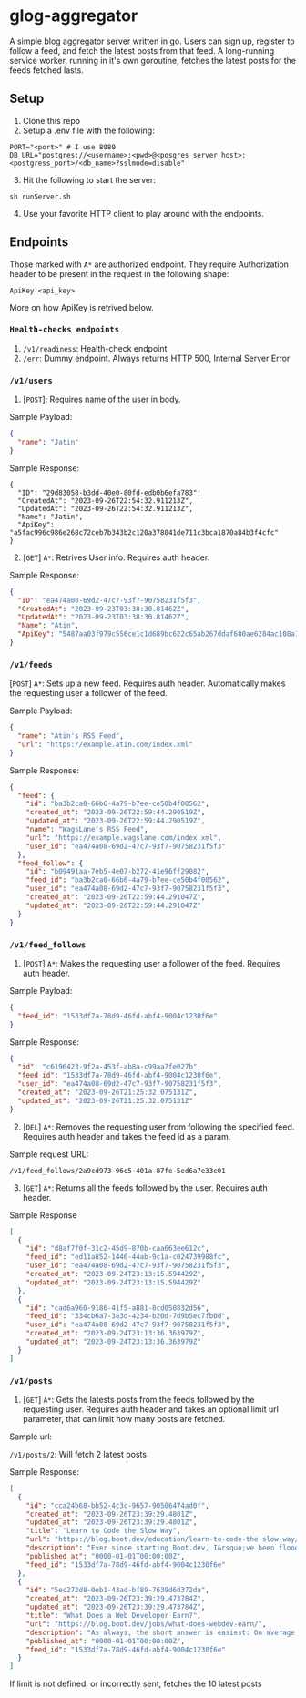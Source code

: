 # glog-aggregator

A simple blog aggregator server written in go. Users can sign up, register to follow a feed, and fetch the latest posts from that feed. A long-running service worker, running in it's own goroutine, fetches the latest posts for the feeds fetched lasts.

## Setup

1. Clone this repo
2. Setup a .env file with the following:

```shell
PORT="<port>" # I use 8080
DB_URL="postgres://<username>:<pwd>@<posgres_server_host>:<postgress_port>/<db_name>?sslmode=disable"
```

3. Hit the following to start the server:

```shell
sh runServer.sh
```

4. Use your favorite HTTP client to play around with the endpoints.

## Endpoints

Those marked with `A*` are authorized endpoint. They require Authorization header to be present in the request in the following shape:

```
ApiKey <api_key>
```

More on how ApiKey is retrived below.

### `Health-checks endpoints`

1. `/v1/readiness`: Health-check endpoint
2. `/err`: Dummy endpoint. Always returns HTTP 500, Internal Server Error

### `/v1/users`

1. [`POST`]: Requires name of the user in body.

Sample Payload:

```json
{
  "name": "Jatin"
}
```

Sample Response:

```
{
  "ID": "29d83058-b3dd-40e0-80fd-edb0b6efa783",
  "CreatedAt": "2023-09-26T22:54:32.911213Z",
  "UpdatedAt": "2023-09-26T22:54:32.911213Z",
  "Name": "Jatin",
  "ApiKey": "a5fac996c986e268c72ceb7b343b2c120a378041de711c3bca1870a84b3f4cfc"
}
```

2. [`GET`] `A*`: Retrives User info. Requires auth header.

Sample Response:

```json
{
  "ID": "ea474a08-69d2-47c7-93f7-90758231f5f3",
  "CreatedAt": "2023-09-23T03:38:30.81462Z",
  "UpdatedAt": "2023-09-23T03:38:30.81462Z",
  "Name": "Atin",
  "ApiKey": "5487aa03f979c556ce1c1d689bc622c65ab267ddaf680ae6284ac108a1de97ab"
}
```

### `/v1/feeds`

[`POST`] `A*`: Sets up a new feed. Requires auth header. Automatically makes the requesting user a follower of the feed.

Sample Payload:

```json
{
  "name": "Atin's RSS Feed",
  "url": "https://example.atin.com/index.xml"
}
```

Sample Response:

```json
{
  "feed": {
    "id": "ba3b2ca0-66b6-4a79-b7ee-ce50b4f00562",
    "created_at": "2023-09-26T22:59:44.290519Z",
    "updated_at": "2023-09-26T22:59:44.290519Z",
    "name": "WagsLane's RSS Feed",
    "url": "https://example.wagslane.com/index.xml",
    "user_id": "ea474a08-69d2-47c7-93f7-90758231f5f3"
  },
  "feed_follow": {
    "id": "b09491aa-7eb5-4e07-b272-41e96ff29082",
    "feed_id": "ba3b2ca0-66b6-4a79-b7ee-ce50b4f00562",
    "user_id": "ea474a08-69d2-47c7-93f7-90758231f5f3",
    "created_at": "2023-09-26T22:59:44.291047Z",
    "updated_at": "2023-09-26T22:59:44.291047Z"
  }
}
```

### `/v1/feed_follows`

1. [`POST`] `A*`: Makes the requesting user a follower of the feed. Requires auth header.

Sample Payload:

```json
{
  "feed_id": "1533df7a-78d9-46fd-abf4-9004c1230f6e"
}
```

Sample Response:

```json
{
  "id": "c6196423-9f2a-453f-ab8a-c99aa7fe027b",
  "feed_id": "1533df7a-78d9-46fd-abf4-9004c1230f6e",
  "user_id": "ea474a08-69d2-47c7-93f7-90758231f5f3",
  "created_at": "2023-09-26T21:25:32.075131Z",
  "updated_at": "2023-09-26T21:25:32.075131Z"
}
```

2. [`DEL`] `A*`: Removes the requesting user from following the specified feed. Requires auth header and takes the feed id as a param.

Sample request URL:

`/v1/feed_follows/2a9cd973-96c5-401a-87fe-5ed6a7e33c01`

3. [`GET`] `A*`: Returns all the feeds followed by the user. Requires auth header.

Sample Response

```json
[
  {
    "id": "d8af7f0f-31c2-45d9-870b-caa663ee612c",
    "feed_id": "ed11a852-1446-44ab-9c1a-c024739988fc",
    "user_id": "ea474a08-69d2-47c7-93f7-90758231f5f3",
    "created_at": "2023-09-24T23:13:15.594429Z",
    "updated_at": "2023-09-24T23:13:15.594429Z"
  },
  {
    "id": "cad6a960-9186-41f5-a881-8cd050832d56",
    "feed_id": "334cb6a7-383d-4234-b20d-7d9b5ec7fb0d",
    "user_id": "ea474a08-69d2-47c7-93f7-90758231f5f3",
    "created_at": "2023-09-24T23:13:36.363979Z",
    "updated_at": "2023-09-24T23:13:36.363979Z"
  }
]
```

### `/v1/posts`

1. [`GET`] `A*`: Gets the latests posts from the feeds followed by the requesting user. Requires auth header and takes an optional limit url parameter, that can limit how many posts are fetched.

Sample url:

`/v1/posts/2`: Will fetch 2 latest posts

Sample Response:

```json
[
  {
    "id": "cca24b68-bb52-4c3c-9657-90506474ad0f",
    "created_at": "2023-09-26T23:39:29.4801Z",
    "updated_at": "2023-09-26T23:39:29.4801Z",
    "title": "Learn to Code the Slow Way",
    "url": "https://blog.boot.dev/education/learn-to-code-the-slow-way/",
    "description": "Ever since starting Boot.dev, I&rsquo;ve been flooded with what I call &ldquo;quicksand questions&rdquo;. On the surface, a quicksand question seems like a good question.",
    "published_at": "0000-01-01T00:00:00Z",
    "feed_id": "1533df7a-78d9-46fd-abf4-9004c1230f6e"
  },
  {
    "id": "5ec272d8-0eb1-43ad-bf89-7639d6d372da",
    "created_at": "2023-09-26T23:39:29.473784Z",
    "updated_at": "2023-09-26T23:39:29.473784Z",
    "title": "What Does a Web Developer Earn?",
    "url": "https://blog.boot.dev/jobs/what-does-webdev-earn/",
    "description": "As always, the short answer is easiest: On average, according to Indeed, an American web developer earns $81,034 per year.",
    "published_at": "0000-01-01T00:00:00Z",
    "feed_id": "1533df7a-78d9-46fd-abf4-9004c1230f6e"
  }
]
```

If limit is not defined, or incorrectly sent, fetches the 10 latest posts
